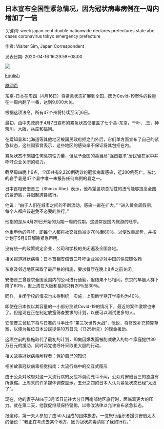 ## 日本宣布全国性紧急情况，因为冠状病毒病例在一周内增加了一倍

关键词: week japan cent double nationwide declares prefectures state abe cases coronavirus tokyo emergency prefecture

作者: Walter Sim, Japan Correspondent

发表日期: 2020-04-16 16:29:58+08:00

![](https://www.straitstimes.com/sites/default/files/styles/x_large/public/articles/2020/04/16/yq-japcov-16042020.jpg?itok=hkO0vzn3)

[English](Japan%20declares%20nationwide%20emergency%20as%20coronavirus%20cases%20double%20in%20one%20week.md)

[原网页](https://www.straitstimes.com/asia/east-asia/japan-may-expand-state-of-emergency-nationwide-as-abe-plans-cash-payouts-for-all)

东京-日本在周四（4月16日）将紧急状态扩展到全国，因为Covid-19案件的数量在一周内翻了一番，达到9,000大关。

根据这项法令，所有47个州将持续至5月6日。

最初，由中央政府于4月7日宣布的紧急状态仅覆盖了七个县-东京，千叶、,玉，神奈川，大阪，兵库和福冈。

在爱知县和北海道等其他地区被国民政府拒之门外后，它们单方面宣布了自己的紧急状态，这些国家曾表示，这些地区的感染率不保证将其包括在内。

紧急状态不施加任何惩罚性力量，但赋予全国的县当局“强烈要求”居民留在家中并呼吁企业关闭的权力。

截至周四晚上9点，全国共有9,220例确诊的冠状病毒感染，近200例死亡。东北的岩手县是47个县中唯一未报告任何病例的县之一。

日本首相安倍晋三（Shinzo Abe）表示，他希望这项总括性的法令能够提高全国的紧迫感，并限制跨县旅行。

他说：“由于人们在城市之间的不断流动，感染一直在扩大。” “进入黄金周假期，每个人都应该避免不必要的旅行。”

他指的是从4月29日开始的为期一周的假期，这通常是国内旅游的旺季。

他重申他的呼吁，即每个人都将社交互动减少70％至80％，以便改善局势，并按计划于5月6日解除紧急声明。

没有统一的政策规定企业，公司和学校的关闭遍及全国各地。

相关报道冠状病毒：日本首相安倍晋三呼吁企业减少对中国的供应链依赖

东京及邻近地区采取了最严格的措施，要求餐厅在晚上8点之前关闭。

安倍晋三曾要求全国范围内的公司进行通勤，但结果不尽相同。东京的早晨人群下降了60％，但上周在大阪和福冈只有20％至30％。

同样，关闭学校的情况也未得到统一实施，上周新学期开学率约为40％。

即使在日本仅以其容量的一小部分测试Covid-19的情况下，最近的案件激增也来了。但是现在正在制定放宽筛查要求的计划，以便可以测试更多的人。

安倍晋三曾私下将与日冕的斗争比作“第三次世界大战”，他说，将修改补充预算草案，以便为每位日本公民提供10万日元（1325新元）的现金援助。

这项空前的措施取代了最初的计划，即向因爆发而被削减收入的每个家庭提供30万日元的援助，同时两党也呼吁采取更大胆的行动。

相关故事冠状病毒解释者：保护自己的知识

相关故事冠状病毒视觉指南：大流行病中的交互式图形

由于公众对政府对这一大流行病的反应冷淡而充耳不闻，公众对安倍晋三的态度有所退缩。上周末的许多媒体调查显示，五分之四的日本人认为紧急状态已经“太迟了”。

现在，他的妻子Akie于3月15日前往大分县西南部地区旅行时，面临着更大的压力。就在第二天，他敦促继续保持警惕，以修改法律以允许宣布紧急状态。

报道称，第一夫人参加了由50人组成的团体旅游。一位旅行组织者援引安倍太太的话说：“我正在考虑去某个地方，因为冠状病毒清除了我的行程。”